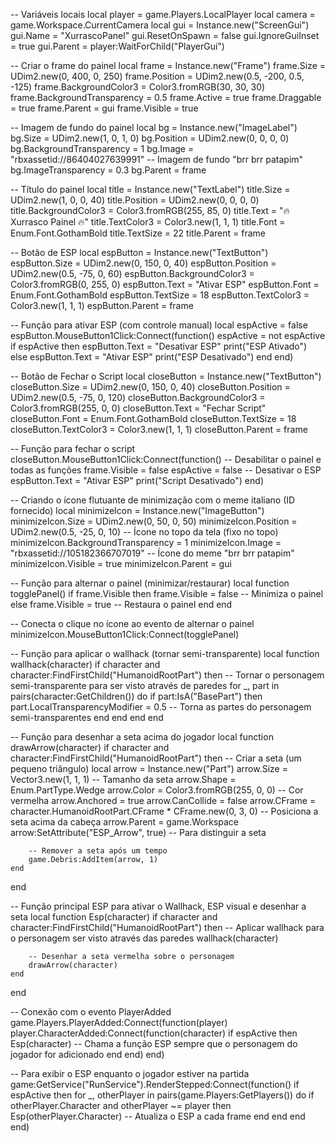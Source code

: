 -- Variáveis locais
local player = game.Players.LocalPlayer
local camera = game.Workspace.CurrentCamera
local gui = Instance.new("ScreenGui")
gui.Name = "XurrascoPanel"
gui.ResetOnSpawn = false
gui.IgnoreGuiInset = true
gui.Parent = player:WaitForChild("PlayerGui")

-- Criar o frame do painel
local frame = Instance.new("Frame")
frame.Size = UDim2.new(0, 400, 0, 250)
frame.Position = UDim2.new(0.5, -200, 0.5, -125)
frame.BackgroundColor3 = Color3.fromRGB(30, 30, 30)
frame.BackgroundTransparency = 0.5
frame.Active = true
frame.Draggable = true
frame.Parent = gui
frame.Visible = true

-- Imagem de fundo do painel
local bg = Instance.new("ImageLabel")
bg.Size = UDim2.new(1, 0, 1, 0)
bg.Position = UDim2.new(0, 0, 0, 0)
bg.BackgroundTransparency = 1
bg.Image = "rbxassetid://86404027639991"  -- Imagem de fundo "brr brr patapim"
bg.ImageTransparency = 0.3
bg.Parent = frame

-- Título do painel
local title = Instance.new("TextLabel")
title.Size = UDim2.new(1, 0, 0, 40)
title.Position = UDim2.new(0, 0, 0, 0)
title.BackgroundColor3 = Color3.fromRGB(255, 85, 0)
title.Text = "🔥 Xurrasco Painel 🔥"
title.TextColor3 = Color3.new(1, 1, 1)
title.Font = Enum.Font.GothamBold
title.TextSize = 22
title.Parent = frame

-- Botão de ESP
local espButton = Instance.new("TextButton")
espButton.Size = UDim2.new(0, 150, 0, 40)
espButton.Position = UDim2.new(0.5, -75, 0, 60)
espButton.BackgroundColor3 = Color3.fromRGB(0, 255, 0)
espButton.Text = "Ativar ESP"
espButton.Font = Enum.Font.GothamBold
espButton.TextSize = 18
espButton.TextColor3 = Color3.new(1, 1, 1)
espButton.Parent = frame

-- Função para ativar ESP (com controle manual)
local espActive = false
espButton.MouseButton1Click:Connect(function()
    espActive = not espActive
    if espActive then
        espButton.Text = "Desativar ESP"
        print("ESP Ativado")
    else
        espButton.Text = "Ativar ESP"
        print("ESP Desativado")
    end
end)

-- Botão de Fechar o Script
local closeButton = Instance.new("TextButton")
closeButton.Size = UDim2.new(0, 150, 0, 40)
closeButton.Position = UDim2.new(0.5, -75, 0, 120)
closeButton.BackgroundColor3 = Color3.fromRGB(255, 0, 0)
closeButton.Text = "Fechar Script"
closeButton.Font = Enum.Font.GothamBold
closeButton.TextSize = 18
closeButton.TextColor3 = Color3.new(1, 1, 1)
closeButton.Parent = frame

-- Função para fechar o script
closeButton.MouseButton1Click:Connect(function()
    -- Desabilitar o painel e todas as funções
    frame.Visible = false
    espActive = false  -- Desativar o ESP
    espButton.Text = "Ativar ESP"
    print("Script Desativado")
end)

-- Criando o ícone flutuante de minimização com o meme italiano (ID fornecido)
local minimizeIcon = Instance.new("ImageButton")
minimizeIcon.Size = UDim2.new(0, 50, 0, 50)
minimizeIcon.Position = UDim2.new(0.5, -25, 0, 10)  -- Ícone no topo da tela (fixo no topo)
minimizeIcon.BackgroundTransparency = 1
minimizeIcon.Image = "rbxassetid://105182366707019"  -- Ícone do meme "brr brr patapim"
minimizeIcon.Visible = true
minimizeIcon.Parent = gui

-- Função para alternar o painel (minimizar/restaurar)
local function togglePanel()
    if frame.Visible then
        frame.Visible = false  -- Minimiza o painel
    else
        frame.Visible = true  -- Restaura o painel
    end
end

-- Conecta o clique no ícone ao evento de alternar o painel
minimizeIcon.MouseButton1Click:Connect(togglePanel)

-- Função para aplicar o wallhack (tornar semi-transparente)
local function wallhack(character)
    if character and character:FindFirstChild("HumanoidRootPart") then
        -- Tornar o personagem semi-transparente para ser visto através de paredes
        for _, part in pairs(character:GetChildren()) do
            if part:IsA("BasePart") then
                part.LocalTransparencyModifier = 0.5  -- Torna as partes do personagem semi-transparentes
            end
        end
    end
end

-- Função para desenhar a seta acima do jogador
local function drawArrow(character)
    if character and character:FindFirstChild("HumanoidRootPart") then
        -- Criar a seta (um pequeno triângulo)
        local arrow = Instance.new("Part")
        arrow.Size = Vector3.new(1, 1, 1)  -- Tamanho da seta
        arrow.Shape = Enum.PartType.Wedge
        arrow.Color = Color3.fromRGB(255, 0, 0)  -- Cor vermelha
        arrow.Anchored = true
        arrow.CanCollide = false
        arrow.CFrame = character.HumanoidRootPart.CFrame * CFrame.new(0, 3, 0)  -- Posiciona a seta acima da cabeça
        arrow.Parent = game.Workspace
        arrow:SetAttribute("ESP_Arrow", true)  -- Para distinguir a seta

        -- Remover a seta após um tempo
        game.Debris:AddItem(arrow, 1)
    end
end

-- Função principal ESP para ativar o Wallhack, ESP visual e desenhar a seta
local function Esp(character)
    if character and character:FindFirstChild("HumanoidRootPart") then
        -- Aplicar wallhack para o personagem ser visto através das paredes
        wallhack(character)

        -- Desenhar a seta vermelha sobre o personagem
        drawArrow(character)
    end
end

-- Conexão com o evento PlayerAdded
game.Players.PlayerAdded:Connect(function(player)
    player.CharacterAdded:Connect(function(character)
        if espActive then
            Esp(character)  -- Chama a função ESP sempre que o personagem do jogador for adicionado
        end
    end)
end)

-- Para exibir o ESP enquanto o jogador estiver na partida
game:GetService("RunService").RenderStepped:Connect(function()
    if espActive then
        for _, otherPlayer in pairs(game.Players:GetPlayers()) do
            if otherPlayer.Character and otherPlayer ~= player then
                Esp(otherPlayer.Character)  -- Atualiza o ESP a cada frame
            end
        end
    end
end)
